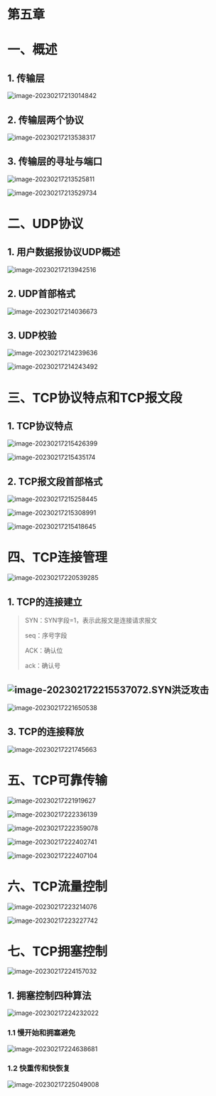 # 第五章

# 一、概述

## 1. 传输层

![image-20230217213014842](C:\Users\Administrator\AppData\Roaming\Typora\typora-user-images\image-20230217213014842.png)

## 2. 传输层两个协议

![image-20230217213538317](C:\Users\Administrator\AppData\Roaming\Typora\typora-user-images\image-20230217213538317.png)

## 3. 传输层的寻址与端口

![image-20230217213525811](C:\Users\Administrator\AppData\Roaming\Typora\typora-user-images\image-20230217213525811.png)

![image-20230217213529734](C:\Users\Administrator\AppData\Roaming\Typora\typora-user-images\image-20230217213529734.png)

# 二、UDP协议

## 1. 用户数据报协议UDP概述

![image-20230217213942516](C:\Users\Administrator\AppData\Roaming\Typora\typora-user-images\image-20230217213942516.png)

## 2. UDP首部格式

![image-20230217214036673](C:\Users\Administrator\AppData\Roaming\Typora\typora-user-images\image-20230217214036673.png)

## 3. UDP校验

![image-20230217214239636](C:\Users\Administrator\AppData\Roaming\Typora\typora-user-images\image-20230217214239636.png)

![image-20230217214243492](C:\Users\Administrator\AppData\Roaming\Typora\typora-user-images\image-20230217214243492.png)

# 三、TCP协议特点和TCP报文段

## 1. TCP协议特点

![image-20230217215426399](C:\Users\Administrator\AppData\Roaming\Typora\typora-user-images\image-20230217215426399.png)

![image-20230217215435174](C:\Users\Administrator\AppData\Roaming\Typora\typora-user-images\image-20230217215435174.png)

## 2. TCP报文段首部格式

![image-20230217215258445](C:\Users\Administrator\AppData\Roaming\Typora\typora-user-images\image-20230217215258445.png)

![image-20230217215308991](C:\Users\Administrator\AppData\Roaming\Typora\typora-user-images\image-20230217215308991.png)

![image-20230217215418645](C:\Users\Administrator\AppData\Roaming\Typora\typora-user-images\image-20230217215418645.png)

# 四、TCP连接管理

![image-20230217220539285](C:\Users\Administrator\AppData\Roaming\Typora\typora-user-images\image-20230217220539285.png)

## 1. TCP的连接建立

> SYN：SYN字段=1，表示此报文是连接请求报文
>
> seq：序号字段
>
> ACK：确认位
>
> ack：确认号

## ![image-20230217221553707](C:\Users\Administrator\AppData\Roaming\Typora\typora-user-images\image-20230217221553707.png)2.SYN洪泛攻击

![image-20230217221650538](C:\Users\Administrator\AppData\Roaming\Typora\typora-user-images\image-20230217221650538.png)

## 3. TCP的连接释放

![image-20230217221745663](C:\Users\Administrator\AppData\Roaming\Typora\typora-user-images\image-20230217221745663.png)

# 五、TCP可靠传输

![image-20230217221919627](C:\Users\Administrator\AppData\Roaming\Typora\typora-user-images\image-20230217221919627.png)

![image-20230217222336139](C:\Users\Administrator\AppData\Roaming\Typora\typora-user-images\image-20230217222336139.png)

![image-20230217222359078](C:\Users\Administrator\AppData\Roaming\Typora\typora-user-images\image-20230217222359078.png)

![image-20230217222402741](C:\Users\Administrator\AppData\Roaming\Typora\typora-user-images\image-20230217222402741.png)

![image-20230217222407104](C:\Users\Administrator\AppData\Roaming\Typora\typora-user-images\image-20230217222407104.png)

# 六、TCP流量控制

 ![image-20230217223214076](C:\Users\Administrator\AppData\Roaming\Typora\typora-user-images\image-20230217223214076.png)

![image-20230217223227742](C:\Users\Administrator\AppData\Roaming\Typora\typora-user-images\image-20230217223227742.png)

# 七、TCP拥塞控制

![image-20230217224157032](C:\Users\Administrator\AppData\Roaming\Typora\typora-user-images\image-20230217224157032.png)

## 1. 拥塞控制四种算法

![image-20230217224232022](C:\Users\Administrator\AppData\Roaming\Typora\typora-user-images\image-20230217224232022.png)

### 1.1 慢开始和拥塞避免

![image-20230217224638681](C:\Users\Administrator\AppData\Roaming\Typora\typora-user-images\image-20230217224638681.png)

### 1.2 快重传和快恢复

![image-20230217225049008](C:\Users\Administrator\AppData\Roaming\Typora\typora-user-images\image-20230217225049008.png)